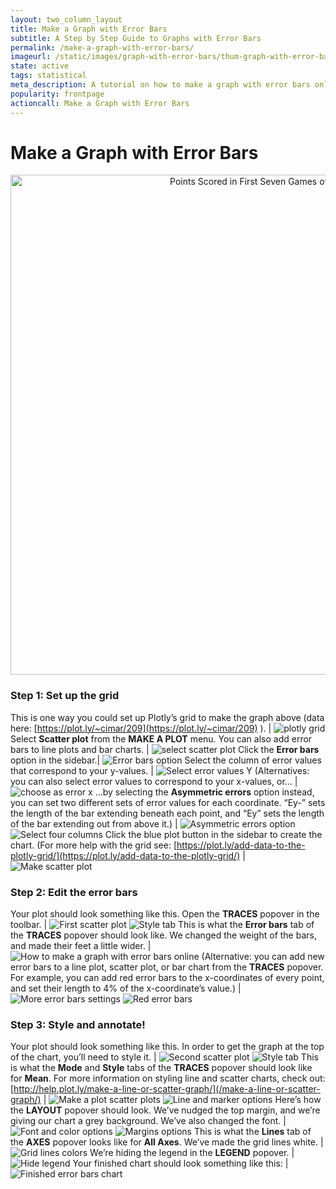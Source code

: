 ```yaml
---
layout: two_column_layout
title: Make a Graph with Error Bars
subtitle: A Step by Step Guide to Graphs with Error Bars
permalink: /make-a-graph-with-error-bars/
imageurl: /static/images/graph-with-error-bars/thum-graph-with-error-bars.png
state: active
tags: statistical
meta_description: A tutorial on how to make a graph with error bars online. Plotly is the easiest and fastest way to make and share graphs online.
popularity: frontpage
actioncall: Make a Graph with Error Bars
---
```


# Make a Graph with Error Bars

<div>
    <a href="https://plot.ly/~Dreamshot/1151/" target="_blank" title="Points Scored in First Seven Games of Season" style="display: block; text-align: center;"><img src="https://plot.ly/~Dreamshot/1151.png" alt="Points Scored in First Seven Games of Season" style="max-width: 100%;width: 800px;"  width="800" onerror="this.onerror=null;this.src='https://plot.ly/404.png';" /></a>
    <script data-plotly="Dreamshot:1151" src="https://plot.ly/embed.js" async></script>
</div>


### Step 1: Set up the grid

This is one way you could set up Plotly’s grid to make the graph above (data here: [https://plot.ly/~cimar/209](https://plot.ly/~cimar/209) ). | ![plotly grid](/static/images/graph-with-error-bars/plotly-grid.png)
Select **Scatter plot** from the **MAKE A PLOT** menu. You can also add error bars to line plots and bar charts. | ![select scatter plot](/static/images/graph-with-error-bars/scatter-plot.png)
Click the **Error bars** option in the sidebar.| ![Error bars option](/static/images/graph-with-error-bars/options-error-bars.png)
Select the column of error values that correspond to your y-values. | ![Select error values Y](/static/images/graph-with-error-bars/select-error-values-y.png)
(Alternatives: you can also select error values to correspond to your x-values, or... | ![choose as error x](/static/images/graph-with-error-bars/alternative-choose-as-ex.png)
...by selecting the **Asymmetric errors** option instead, you can set two different sets of error values for each coordinate. “Ey-” sets the length of the bar extending beneath each point, and “Ey” sets the length of the bar extending out from above it.) | ![Asymmetric errors option](/static/images/graph-with-error-bars/asymmetric-errors-option.png) ![Select four columns](/static/images/graph-with-error-bars/select-four-columns.png)
Click the blue plot button in the sidebar to create the chart.  (For more help with the grid see: [https://plot.ly/add-data-to-the-plotly-grid/](https://plot.ly/add-data-to-the-plotly-grid/) | ![Make scatter plot](/static/images/graph-with-error-bars/make-scatter-plot.png)

### Step 2: Edit the error bars


Your plot should look something like this. Open the **TRACES** popover in the toolbar. | ![First scatter plot](/static/images/graph-with-error-bars/first-scatter-plot.png) ![Style tab](/static/images/graph-with-error-bars/style-tab.png)
This is what the **Error bars** tab of the **TRACES** popover should look like. We changed the weight of the bars, and made their feet a little wider. | ![How to make a graph with error bars online](/static/images/graph-with-error-bars/error-bars-tab.png)
(Alternative: you can add new error bars to a line plot, scatter plot, or bar chart from the **TRACES** popover. For example, you can add red error bars to the x-coordinates of every point, and set their length to 4% of the x-coordinate’s value.) | ![More error bars settings](/static/images/graph-with-error-bars/more-error-bars-settings.png) ![Red error bars](/static/images/graph-with-error-bars/red-error-bars.png)

### Step 3: Style and annotate!

Your plot should look something like this. In order to get the graph at the top of the chart, you’ll need to style it. | ![Second scatter plot](/static/images/graph-with-error-bars/second-scatter-plot.png) ![Style tab](/static/images/graph-with-error-bars/style-tab.png)
This is what the **Mode** and **Style** tabs of the **TRACES** popover should look like for **Mean**. For more information on styling line and scatter charts, check out: [http://help.plot.ly/make-a-line-or-scatter-graph/](/make-a-line-or-scatter-graph/) | ![Make a plot scatter plots](/static/images/graph-with-error-bars/make-a-plot-scatter-plots.png) ![Line and marker options](/static/images/graph-with-error-bars/line-and-marker-options.png)
Here’s how the **LAYOUT** popover should look. We’ve nudged the top margin, and we’re giving our chart a grey background. We’ve also changed the font. | ![Font and color options](/static/images/graph-with-error-bars/font-and-color-options.png) ![Margins options](/static/images/graph-with-error-bars/margins-options.png)
This is what the **Lines** tab of the **AXES** popover looks like for **All Axes**. We’ve made the grid lines white. | ![Grid lines colors](/static/images/graph-with-error-bars/grid-lines-color.png)
We’re hiding the legend in the **LEGEND** popover. | ![Hide legend](/static/images/graph-with-error-bars/hide-legend.png)
Your finished chart should look something like this: | ![Finished error bars chart](/static/images/graph-with-error-bars/finished-chart.png)
